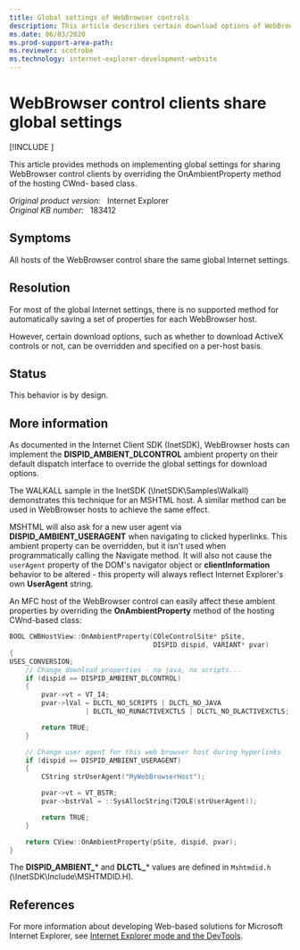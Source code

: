 ```yaml
---
title: Global settings of WebBrowser controls
description: This article describes certain download options of WebBrowser can be set to be global and overwritten and shared on each client.
ms.date: 06/03/2020
ms.prod-support-area-path: 
ms.reviewer: scotrobe
ms.technology: internet-explorer-development-website
---
```

# WebBrowser control clients share global settings

[!INCLUDE [](../includes/browsers-important.md)]

This article provides methods on implementing global settings for sharing WebBrowser control clients by overriding the OnAmbientProperty method of the hosting CWnd- based class.

_Original product version:_ &nbsp; Internet Explorer  
_Original KB number:_ &nbsp; 183412

## Symptoms

All hosts of the WebBrowser control share the same global Internet settings.

## Resolution

For most of the global Internet settings, there is no supported method for automatically saving a set of properties for each WebBrowser host.

However, certain download options, such as whether to download ActiveX controls or not, can be overridden and specified on a per-host basis.

## Status

This behavior is by design.

## More information

As documented in the Internet Client SDK (InetSDK), WebBrowser hosts can implement the **DISPID_AMBIENT_DLCONTROL** ambient property on their default dispatch interface to override the global settings for download options.

The WALKALL sample in the InetSDK (\InetSDK\Samples\Walkall) demonstrates this technique for an MSHTML host. A similar method can be used in WebBrowser hosts to achieve the same effect.

MSHTML will also ask for a new user agent via **DISPID_AMBIENT_USERAGENT** when navigating to clicked hyperlinks. This ambient property can be overridden, but it isn't used when programmatically calling the Navigate method. It will also not cause the `userAgent` property of the DOM's navigator object or **clientInformation** behavior to be altered - this property will always reflect Internet Explorer's own **UserAgent** string.

An MFC host of the WebBrowser control can easily affect these ambient properties by overriding the **OnAmbientProperty** method of the hosting CWnd-based class:

```cpp
BOOL CWBHostView::OnAmbientProperty(COleControlSite* pSite,
                                    DISPID dispid, VARIANT* pvar)
{
USES_CONVERSION;
    // Change download properties - no java, no scripts...
    if (dispid == DISPID_AMBIENT_DLCONTROL)
    {
        pvar->vt = VT_I4;
        pvar->lVal = DLCTL_NO_SCRIPTS | DLCTL_NO_JAVA
                   | DLCTL_NO_RUNACTIVEXCTLS | DLCTL_NO_DLACTIVEXCTLS;

        return TRUE;
    }

    // Change user agent for this web browser host during hyperlinks
    if (dispid == DISPID_AMBIENT_USERAGENT)
    {
        CString strUserAgent("MyWebBrowserHost");

        pvar->vt = VT_BSTR;
        pvar->bstrVal = ::SysAllocString(T2OLE(strUserAgent));

        return TRUE;
    }

    return CView::OnAmbientProperty(pSite, dispid, pvar);
}
```

The **DISPID_AMBIENT_*** and **DLCTL_*** values are defined in `Mshtmdid.h` (\InetSDK\Include\MSHTMDID.H).

## References

For more information about developing Web-based solutions for Microsoft Internet Explorer, see [Internet Explorer mode and the DevTools](/microsoft-edge/devtools-guide-chromium/ie-mode).
